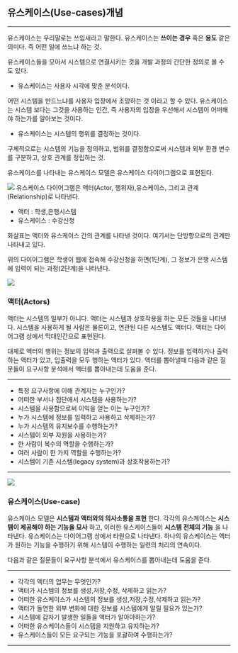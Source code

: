 ## 유스케이스(Use-cases)개념
---
유스케이스는 우리말로는 쓰임새라고 말한다. 유스케이스는 **쓰이는 경우**  혹은 **용도** 같은 의미다. 즉 어떤 일에 쓰느냐 하는 것.

유스케이스들을 모아서 시스템으로 연결시키는 것을 개발 과정의 간단한 정의로 볼 수 도 있다.

* 유스케이스는 사용자 시각에 맞춘 분석이다. 

어떤 시스템을 만드느냐를 사용자 입장에서 조망하는 것 이라고 할 수 있다. 
유스케이스는 시스템 보다는 그것을 사용하는 인간, 즉 사용자의 입장을 우선해서 시스템이 어떠해야 하는가를 알아보는 것이다.

* 유스케이스는 시스템의 행위를 결정하는 것이다.

구체적으로는 시스템의 기능을 정의하고, 범위를 결정함으로써 시스템과 외부 환경 변수를 구분하고, 상호 관계를 정립하는 것.

유스케이스를 나타내는 유스케이스 모델은 유스케이스 다이어그램으로 표현된다.


<img src="http://contents.e-campus.co.kr/vmc/3511/3511_06/03/grp/0101a.gif">
유스케이스 다이어그램은 액터(Actor, 행위자),유스케이스, 그리고 관계(Relationship)로 나타낸다.

* 액터 : 학생,은행시스템
* 유스케이스 : 수강신청

화살표는 액터와 유스케이스 간의 관계를 나타낸 것이다. 여기서는 단방향으로의 관계만 나타내고 있다.

위의 다이어그램은 학생이 웹에 접속해 수강신청을 하면(1단계), 그 정보가 은행 시스템에 입력이 되는 과정(2단계)을 나타낸다.


<img src="http://contents.e-campus.co.kr/vmc/3511/3511_06/03/grp/0102a.gif">

### 액터(Actors)

액터는 시스템의 일부가 아니다. 액터는 시스템과 상호작용을 하는 모든 것들을 나타낸다. 시스템을 사용하게 될 사람은 물론이고, 
연관된 다른 시스템도 액터다. 액터는 다이어그램 상에서 막대인간으로 표현된다.

대체로 액터의 행위는 정보의 입력과 출력으로 살펴볼 수 있다. 정보를 입력하거나 출력하는 액터가 있고, 입출력을 모두 행하는 액터가 있다.
액터를 뽑아낼때 다음과 같은 질문들이 요구사항 분석에서 액터를 뽑아내는데 도움을 준다. 

---
* 특정 요구사항에 이해 관계자는 누구인가?
* 어떠한 부서나 집단에서 시스템을 사용하는가?
* 시스템을 사용함으로써 이익을 얻는 이는 누구인가?
* 누가 시스템에 정보를 입력하고 사용하고 삭제하는가?
* 누가 시스템의 유지보수를 수행하는가?
* 시스템이 외부 자원을 사용하는가?
* 한 사람이 복수의 역할을 수행하는가?
* 여러 사람이 한 가지 역할을 수행하는가?
* 시스템이 기존 시스템(legacy system)과 상호작용하는가?
---

<img src="http://contents.e-campus.co.kr/vmc/3511/3511_06/03/grp/0102b.gif">

### 유스케이스(Use-case)

유스케이스 모델은 **시스템과 액터와의 의사소통을 표현** 한다. 각각의 유스케이스는 **시스템이 제공해야 하는 기능을 묘사** 하고, 이러한 유스케이스들이 **시스템 전체의 기능** 을 나타낸다. 유스케이스는 다이어그램 상에서 타원으로 나타낸다.
하나의 유스케이스는 액터가 원하는 기능을 수행하기 위해 시스템이 수행하는 일련의 처리의 연속이다.

다음과 같은 질문들이 요구사항 분석에서 유스케이스를 뽑아내는데 도움을 준다.

---
* 각각의 액터의 업무는 무엇인가?
* 액터가 시스템의 정보를 생성,저장,수정, 삭제하고 읽는가?
* 어떠한 유스케이스가 시스템의 정보를 생성,저장,수정,삭제하고 읽는가?
* 액터가 돌연한 외부 변화에 대한 정보를 시스템에게 알릴 필요가 있는가?
* 시스템에 갑자기 발생한 일들을 액터가 알아야하는가?
* 어떠한 유스케이스들이 시스템을 지원하고 유지하는가?
* 유스케이스들이 모든 요구되는 기능을 포괄하여 수행하는가?
---
